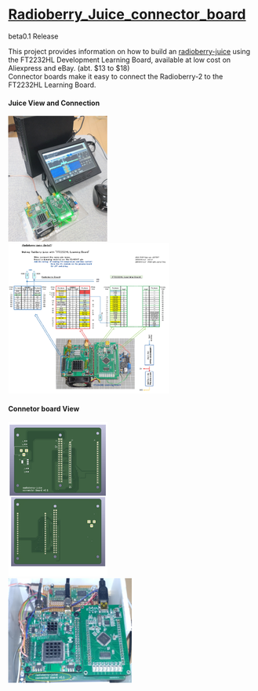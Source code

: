 # [Radioberry_Juice_connector_board](https://hish8612.github.io/Juice_connector_board/)

 beta0.1 Release

This project provides information on how to build an [radioberry-juice](https://github.com/pa3gsb/Radioberry-2.x/tree/master/hardware/juice) using the FT2232HL Development Learning Board, available at low cost on Aliexpress and eBay. (abt. $13 to $18)<br>
Connector boards make it easy to connect the Radioberry-2 to the FT2232HL Learning Board.<br>

#### Juice View and Connection

<img src="./pics/Juice_FT2232Hl_board.png" width="40%"><br>
<img src="./pics/Juice_FT2232Hl_connection.png" width="65%"><br>

#### Connetor board View
<img src="./pic_pcb.png" width="40%"><br>
<img src="./pics/Juice_FT2232Hl_learning_board.png" width="50%"><br>
